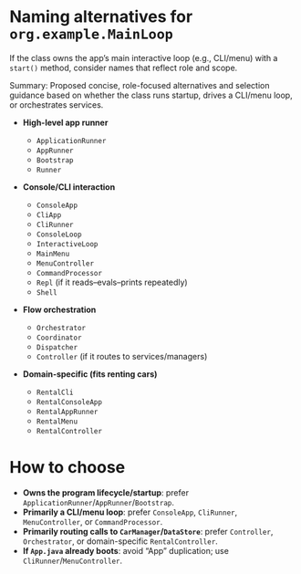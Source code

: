 # Naming alternatives for `org.example.MainLoop`

If the class owns the app’s main interactive loop (e.g., CLI/menu) with a `start()` method, consider names that reflect role and scope.

Summary: Proposed concise, role-focused alternatives and selection guidance based on whether the class runs startup, drives a CLI/menu loop, or orchestrates services.

- __High-level app runner__
  
  - `ApplicationRunner`
  - `AppRunner`
  - `Bootstrap`
  - `Runner`

- __Console/CLI interaction__
  
  - `ConsoleApp`
  - `CliApp`
  - `CliRunner`
  - `ConsoleLoop`
  - `InteractiveLoop`
  - `MainMenu`
  - `MenuController`
  - `CommandProcessor`
  - `Repl` (if it reads–evals–prints repeatedly)
  - `Shell`

- __Flow orchestration__
  
  - `Orchestrator`
  - `Coordinator`
  - `Dispatcher`
  - `Controller` (if it routes to services/managers)

- __Domain-specific (fits renting cars)__
  
  - `RentalCli`
  - `RentalConsoleApp`
  - `RentalAppRunner`
  - `RentalMenu`
  - `RentalController`

# How to choose

- __Owns the program lifecycle/startup__: prefer `ApplicationRunner`/`AppRunner`/`Bootstrap`.
- __Primarily a CLI/menu loop__: prefer `ConsoleApp`, `CliRunner`, `MenuController`, or `CommandProcessor`.
- __Primarily routing calls to `CarManager`/`DataStore`__: prefer `Controller`, `Orchestrator`, or domain-specific `RentalController`.
- __If `App.java` already boots__: avoid “App” duplication; use `CliRunner`/`MenuController`.
